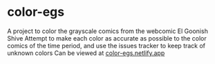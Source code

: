 # color-egs
A project to color the grayscale comics from the webcomic El Goonish Shive
Attempt to make each color as accurate as possible to the color comics of the time period, and use the issues tracker to keep track of unknown colors
Can be viewed at [color-egs.netlify.app](https://color-egs.netlify.app)

